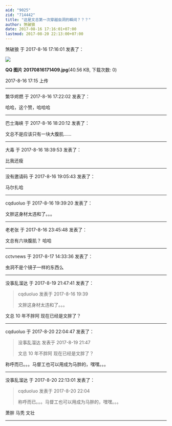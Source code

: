 ```yaml
---
aid: "9025"
zid: "714442"
title: "这是文总第一次穿越虫洞的瞬间？？？"
author: 煞破狼
date: 2017-08-16 17:16:01+07:00
lastmod: 2017-08-20 22:13:00+07:00
---
```


煞破狼 于 2017-8-16 17:16:01 发表了：

![](/9025/171554bzm74337m3oemzt1.jpg)

**QQ 图片 20170816171409.jpg**(40.56 KB, 下载次数: 0)

2017-8-16 17:15 上传

---

繁华烬燃 于 2017-8-16 17:22:02 发表了：

哈哈，这个赞，哈哈哈

---

巴士海峡 于 2017-8-16 18:20:12 发表了：

文总不是应该只有一块大腹肌……

---

大毒 于 2017-8-16 18:39:53 发表了：

比我还瘦

---

没有邀请码 于 2017-8-16 19:05:43 发表了：

马尔扎哈

---

cqduoluo 于 2017-8-16 19:39:20 发表了：

文胖这身材太违和了。。。

---

老老张 于 2017-8-16 23:45:48 发表了：

文总有六块腹肌？ 哈哈

---

cctvnews 于 2017-8-17 14:33:36 发表了：

虫洞不是个镜子一样的东西么

---

没事乱溜达 于 2017-8-19 21:47:41 发表了：

> cqduoluo 发表于 2017-8-16 19:39
>
> 文胖这身材太违和了。。。

文总 10 年不胖阿 现在已经是文胖了？

---

cqduoluo 于 2017-8-20 22:04:47 发表了：

> 没事乱溜达 发表于 2017-8-19 21:47
>
> 文总 10 年不胖阿 现在已经是文胖了？

称呼而已。。。马督工也可以用成为马胖的，嘿嘿。。。

---

没事乱溜达 于 2017-8-20 22:13:01 发表了：

> cqduoluo 发表于 2017-8-20 22:04
>
> 称呼而已。。。马督工也可以用成为马胖的，嘿嘿。。。

萧胖 马秃 文壮

---
